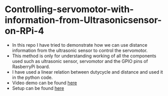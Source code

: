 # Controlling-servomotor-with-information-from-Ultrasonicsensor-on-RPi-4

- In this repo I have tried to demonstrate how we can use distance information from the ultrasonic sensor to control the servomotor.
- This method is only for understanding working of all the components used such as ultrasonic sensor, servomotor and the GPIO pins of RasberryPi board.
- I have used a linear relation between dutycycle and distance and used it in the python code.
- Video demo can be found [here](https://youtu.be/VWU4BX0f65o)
- Setup can be found [here](https://github.com/MahendraGL/Controlling-servomotor-with-information-from-Ultrasonicsensor-on-RPi-4/blob/main/Ultrasonic_servo.jpg)
